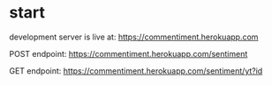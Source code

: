 # start

development server is live at: https://commentiment.herokuapp.com


POST endpoint: https://commentiment.herokuapp.com/sentiment

GET endpoint: https://commentiment.herokuapp.com/sentiment/yt?id

